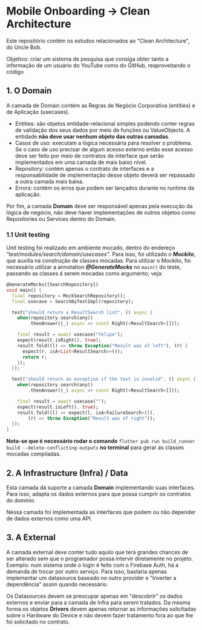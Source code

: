 # Mobile Onboarding -> Clean Architecture
Este repositório contém os estudos relacionados ao "Clean Architecture", do Uncle Bob.

Objetivo: criar um sistema de pesquisa que consiga obter tanto a informação de um usuário do YouTube como do GitHub, reaproveitando o código

## 1. O Domain
A camada de Domain contém as Regras de Negócio Corporativa (entities) e de Aplicação (usecases).

- Entities: são objetos entidade-relacional simples podendo conter regras de validação dos seus dados por meio de funções ou ValueObjects. A entidade **não deve usar nenhum objeto das outras camadas**.
- Casos de uso: executam a lógica necessária para resolver o problema. Se o caso de uso precisar de algum acesso externo então esse acesso deve ser feito por meio de contratos de interface que serão implementados em uma camada de mais baixo nível.
- Repository: contém apenas o contrato de interfaces e a responsabilidade de implementação desse objeto deverá ser repassado a outra camada mais baixa.
- Errors: contém os erros que podem ser lançados durante no runtime da aplicação.

Por fim, a camada **Domain** deve ser responsável apenas pela execução da lógica de negócio, não deve haver implementações de outros objetos como Repositories ou Services dentro do Domain.

### 1.1 Unit testing
Unit testing foi realizado em ambiente mocado, dentro do endereço *"test/modules/search/domain/usecases"*. Para isso, foi utilizado o ***Mockito***, que auxilía na construção de classes mocadas. Para utilizar o Mockito, foi necessário utilizar a annotation ***@GenerateMocks*** no `main()` do teste, passando as classes á serem mocadas como argumento, veja:
```dart
@GenerateMocks([SearchRepository])
void main() {
  final repository = MockSearchRepository();
  final usecase = SearchByTextImpl(repository);

  test("should return a ResultSearch list", () async {
    when(repository.search(any))
        .thenAnswer((_) async => const Right(<ResultSearch>[]));

    final result = await usecase("felipe");
    expect(result.isRight(), true);
    result.fold((l) => throw Exception("Result was of left"), (r) {
      expect(r, isA<List<ResultSearch>>());
      return r;
    });
  });

  test("should return an exception if the text is invalid", () async {
    when(repository.search(any))
        .thenAnswer((_) async => const Right(<ResultSearch>[]));

    final result = await usecase("");
    expect(result.isLeft(), true);
    result.fold((l) => expect(l, isA<FailureSearch>()),
        (r) => throw Exception("Result was of right"));
  });
}
```

**Nota-se que é necessário rodar o comando** `flutter pub run build_runner build --delete-conflicting-outputs` **no terminal** para gerar as classes mocadas compiladas.

## 2. A Infrastructure (Infra) / Data
Esta camada dá suporte a camada **Domain** implementando suas interfaces. Para isso, adapta os dados externos para que possa cumprir os contratos do domínio.

Nessa camada foi implementada as interfaces que podem ou não depender de dados externos como uma API.

## 3. A External
A camada external deve conter tudo aquilo que terá grandes chances de ser alterado sem que o programador possa intervir diretamente no projeto. Exemplo: num sistema onde o login é feito com o Firebase Auth, há a demanda de trocar por outro serviço. Para isso, bastaria apenas implementar um datasource baseado no outro provider e "Inverter a dependência" assim quando necessário.

Os Datasources devem se preocupar apenas em "descobrir" os dados externos e enviar para a camada de Infra para serem tratados. Da mesma forma os objetos **Drivers** devem apenas retornar as informações solicitadas sobre o Hardware do Device e não devem fazer tratamento fora ao que lhe foi solicitado no contrato.